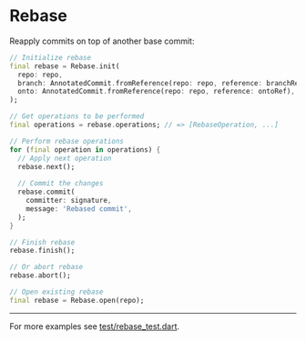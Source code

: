 # Rebase

Reapply commits on top of another base commit:

```dart
// Initialize rebase
final rebase = Rebase.init(
  repo: repo,
  branch: AnnotatedCommit.fromReference(repo: repo, reference: branchRef),
  onto: AnnotatedCommit.fromReference(repo: repo, reference: ontoRef),
);

// Get operations to be performed
final operations = rebase.operations; // => [RebaseOperation, ...]

// Perform rebase operations
for (final operation in operations) {
  // Apply next operation
  rebase.next();
  
  // Commit the changes
  rebase.commit(
    committer: signature,
    message: 'Rebased commit',
  );
}

// Finish rebase
rebase.finish();

// Or abort rebase
rebase.abort();

// Open existing rebase
final rebase = Rebase.open(repo);
```

---


For more examples see [test/rebase_test.dart](../../test/rebase_test.dart).
